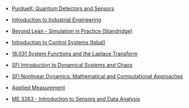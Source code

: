- [PurdueX: Quantum Detectors and Sensors](https://www.edx.org/learn/engineering/purdue-university-quantum-detectors-and-sensors)

- [Introduction to Industrial Engineering ](https://uta.pressbooks.pub/industrialengineeringintro/front-matter/about-the-publisher/)

- [Beyond Lean - Simulation in Practice (Standridge)](<https://eng.libretexts.org/Bookshelves/Industrial_and_Systems_Engineering/Book%3A_Beyond_Lean_-_Simulation_in_Practice_(Standridge)>)

- [Introduction to Control Systems (Iqbal) ](<https://eng.libretexts.org/Bookshelves/Industrial_and_Systems_Engineering/Introduction_to_Control_Systems_(Iqbal)>)

- [ 18.031 System Functions and the Laplace Transform ](https://openlearninglibrary.mit.edu/courses/course-v1:OCW+18.031+2019_Spring/about)

- [SFI Introduction to Dynamical Systems and Chaos](https://www.complexityexplorer.org/courses/166-introduction-to-dynamical-systems-and-chaos-2023/segments/16110?summary)

- [SFI Nonlinear Dynamics: Mathematical and Computational Approaches](https://www.complexityexplorer.org/courses/184-nonlinear-dynamics-mathematical-and-computational-approaches)

- [Applied Measurement](https://cooperrc.github.io/applied_measurements/intro.html#welcome-to-applied-measurements)

- [ME 3263 - Introduction to Sensors and Data Analysis](https://cooperrc.github.io/sensors_and_data/README.html)
